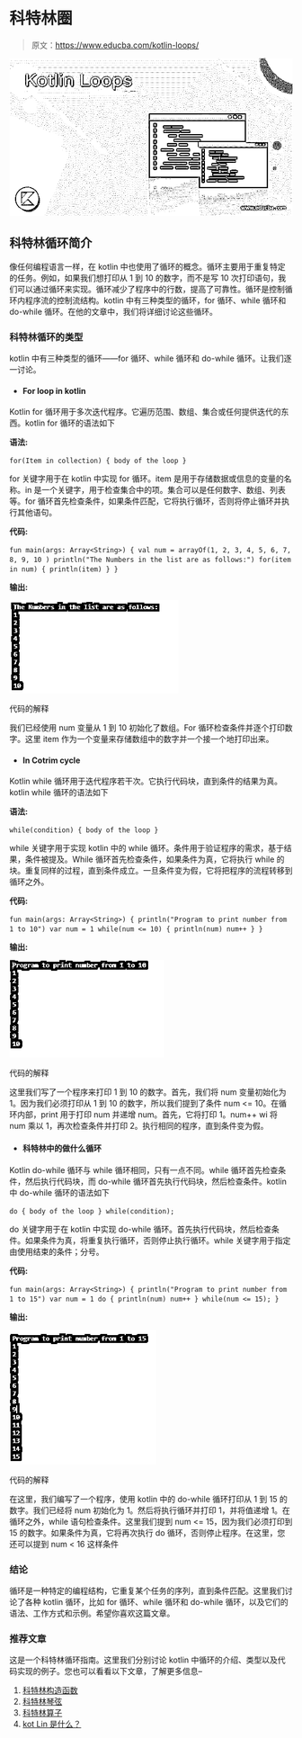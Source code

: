 # 科特林圈

> 原文：<https://www.educba.com/kotlin-loops/>

![Kotlin Loops](img/ae3ae498a99b2f3913cef948ece07c51.png)



## 科特林循环简介

像任何编程语言一样，在 kotlin 中也使用了循环的概念。循环主要用于重复特定的任务。例如，如果我们想打印从 1 到 10 的数字，而不是写 10 次打印语句，我们可以通过循环来实现。循环减少了程序中的行数，提高了可靠性。循环是控制循环内程序流的控制流结构。kotlin 中有三种类型的循环，for 循环、while 循环和 do-while 循环。在他的文章中，我们将详细讨论这些循环。

### 科特林循环的类型

kotlin 中有三种类型的循环——for 循环、while 循环和 do-while 循环。让我们逐一讨论。

*   #### For loop in kotlin

Kotlin for 循环用于多次迭代程序。它遍历范围、数组、集合或任何提供迭代的东西。kotlin for 循环的语法如下

**语法:**

`for(Item in collection)
{
body of the loop
}`

for 关键字用于在 kotlin 中实现 for 循环。item 是用于存储数据或信息的变量的名称。in 是一个关键字，用于检查集合中的项。集合可以是任何数字、数组、列表等。for 循环首先检查条件，如果条件匹配，它将执行循环，否则将停止循环并执行其他语句。

**代码:**

`fun main(args: Array<String>) {
val num = arrayOf(1, 2, 3, 4, 5, 6, 7, 8, 9, 10 )
println("The Numbers in the list are as follows:")
for(item in num)
{
println(item)
}
}`

**输出:**

![Kotlin Loops 1](img/cb7b75c08617cdb7ed5a550634ff5467.png)



代码的解释

我们已经使用 num 变量从 1 到 10 初始化了数组。For 循环检查条件并逐个打印数字。这里 item 作为一个变量来存储数组中的数字并一个接一个地打印出来。

*   #### In Cotrim cycle

Kotlin while 循环用于迭代程序若干次。它执行代码块，直到条件的结果为真。kotlin while 循环的语法如下

**语法:**

`while(condition)
{
body of the loop
}`

while 关键字用于实现 kotlin 中的 while 循环。条件用于验证程序的需求，基于结果，条件被提及。While 循环首先检查条件，如果条件为真，它将执行 while 的块。重复同样的过程，直到条件成立。一旦条件变为假，它将把程序的流程转移到循环之外。

**代码:**

`fun main(args: Array<String>) {
println("Program to print number from 1 to 10")
var num = 1
while(num <= 10)
{
println(num)
num++
}
}`

**输出:**

![Kotlin Loops 2](img/7b267312add035182ebb99f771984eff.png)



代码的解释

这里我们写了一个程序来打印 1 到 10 的数字。首先，我们将 num 变量初始化为 1。因为我们必须打印从 1 到 10 的数字，所以我们提到了条件 num <= 10。在循环内部，print 用于打印 num 并递增 num。首先，它将打印 1。num++ wi 将 num 乘以 1，再次检查条件并打印 2。执行相同的程序，直到条件变为假。

*   #### 科特林中的做什么循环

Kotlin do-while 循环与 while 循环相同，只有一点不同。while 循环首先检查条件，然后执行代码块，而 do-while 循环首先执行代码块，然后检查条件。kotlin 中 do-while 循环的语法如下

`do
{
body of the loop
}
while(condition);`

do 关键字用于在 kotlin 中实现 do-while 循环。首先执行代码块，然后检查条件。如果条件为真，将重复执行循环，否则停止执行循环。while 关键字用于指定由使用结束的条件；分号。

**代码:**

`fun main(args: Array<String>) {
println("Program to print number from 1 to 15")
var num = 1
do
{
println(num)
num++
}
while(num <= 15);
}`

**输出:**

![Kotlin Loops 3](img/201affe553a7d5fda5151822c5f28760.png)



代码的解释

在这里，我们编写了一个程序，使用 kotlin 中的 do-while 循环打印从 1 到 15 的数字。我们已经将 num 初始化为 1。然后将执行循环并打印 1，并将值递增 1。在循环之外，while 语句检查条件。这里我们提到 num <= 15，因为我们必须打印到 15 的数字。如果条件为真，它将再次执行 do 循环，否则停止程序。在这里，您还可以提到 num < 16 这样条件

### 结论

循环是一种特定的编程结构，它重复某个任务的序列，直到条件匹配。这里我们讨论了各种 kotlin 循环，比如 for 循环、while 循环和 do-while 循环，以及它们的语法、工作方式和示例。希望你喜欢这篇文章。

### 推荐文章

这是一个科特林循环指南。这里我们分别讨论 kotlin 中循环的介绍、类型以及代码实现的例子。您也可以看看以下文章，了解更多信息–

1.  [科特林构造函数](https://www.educba.com/kotlin-constructors/)
2.  [科特林琴弦](https://www.educba.com/kotlin-string/)
3.  [科特林算子](https://www.educba.com/kotlin-operators/)
4.  [kot Lin 是什么？](https://www.educba.com/what-is-kotlin/)





